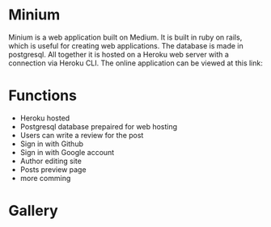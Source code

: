 # Minium
Minium is a web application built on Medium. It is built in ruby on rails, which is useful for creating web applications. The database is made in postgresql. All together it is hosted on a Heroku web server with a connection via Heroku CLI. The online application can be viewed at this link:

# Functions
- Heroku hosted
- Postgresql database prepaired for web hosting
- Users can write a review for the post
- Sign in with Github
- Sign in with Google account
- Author editing site
- Posts preview page
- more comming

# Gallery
